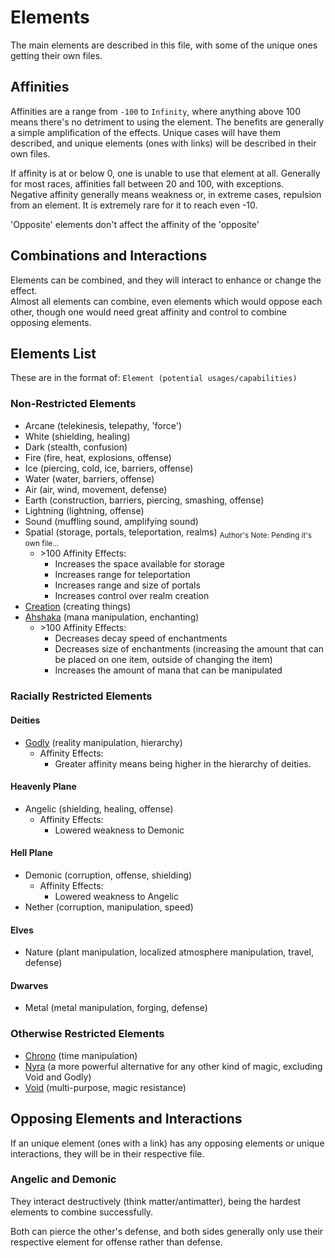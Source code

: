# Elements

The main elements are described in this file, with some of the unique ones getting their own files.

## Affinities

Affinities are a range from `-100` to `Infinity`, where anything above 100 means there's no detriment to using the element. The benefits are generally a simple amplification of the effects. Unique cases will have them described, and unique elements (ones with links) will be described in their own files.

If affinity is at or below 0, one is unable to use that element at all. Generally for most races, affinities fall between 20 and 100, with exceptions.  
Negative affinity generally means weakness or, in extreme cases, repulsion from an element. It is extremely rare for it to reach even -10.

'Opposite' elements don't affect the affinity of the 'opposite'

## Combinations and Interactions

Elements can be combined, and they will interact to enhance or change the effect.  
Almost all elements can combine, even elements which would oppose each other, though one would need great affinity and control to combine opposing elements.

## Elements List

These are in the format of: `Element (potential usages/capabilities)`

### Non-Restricted Elements

- Arcane (telekinesis, telepathy, 'force')
- White (shielding, healing)
- Dark (stealth, confusion)
- Fire (fire, heat, explosions, offense)
- Ice (piercing, cold, ice, barriers, offense)
- Water (water, barriers, offense)
- Air (air, wind, movement, defense)
- Earth (construction, barriers, piercing, smashing, offense)
- Lightning (lightning, offense)
- Sound (muffling sound, amplifying sound)
- Spatial (storage, portals, teleportation, realms) <sub>Author's Note: Pending it's own file...</sub>
  - \>100 Affinity Effects:
    - Increases the space available for storage
    - Increases range for teleportation
    - Increases range and size of portals
    - Increases control over realm creation
- [Creation](./Creation.md) (creating things)
- [Ahshaka](./Ahshaka.md) (mana manipulation, enchanting)
  - \>100 Affinity Effects:
    - Decreases decay speed of enchantments
    - Decreases size of enchantments (increasing the amount that can be placed on one item, outside of changing the item)
    - Increases the amount of mana that can be manipulated

### Racially Restricted Elements

#### Deities

- [Godly](./Godly.md) (reality manipulation, hierarchy)
  - Affinity Effects:
    - Greater affinity means being higher in the hierarchy of deities.

#### Heavenly Plane

- Angelic (shielding, healing, offense)
  - Affinity Effects:
    - Lowered weakness to Demonic

#### Hell Plane

- Demonic (corruption, offense, shielding)
  - Affinity Effects:
    - Lowered weakness to Angelic
- Nether (corruption, manipulation, speed)

#### Elves

- Nature (plant manipulation, localized atmosphere manipulation, travel, defense)

#### Dwarves

- Metal (metal manipulation, forging, defense)

### Otherwise Restricted Elements

- [Chrono](./Chrono.md) (time manipulation)
- [Nyra](./Nyra.md) (a more powerful alternative for any other kind of magic, excluding Void and Godly)
- [Void](./Void.md) (multi-purpose, magic resistance)

## Opposing Elements and Interactions

If an unique element (ones with a link) has any opposing elements or unique interactions, they will be in their respective file.

### Angelic and Demonic

They interact destructively (think matter/antimatter), being the hardest elements to combine successfully.

Both can pierce the other's defense, and both sides generally only use their respective element for offense rather than defense.
